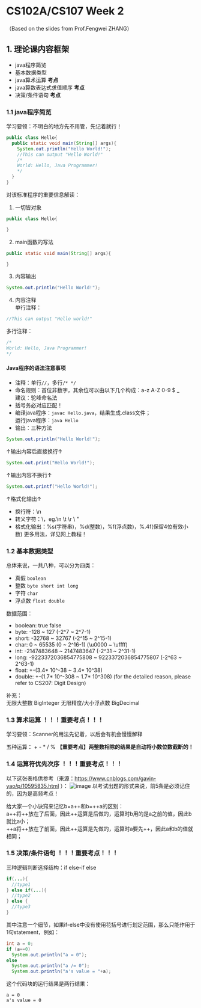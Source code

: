 # CS102A/CS107 Week 2
（Based on the slides from Prof.Fengwei ZHANG）
## 1. 理论课内容框架
- java程序简览
- 基本数据类型
- java算术运算 **考点**
- java算数表达式求值顺序 **考点**
- 决策/条件语句 **考点**

### 1.1 java程序简览

学习要领：不明白的地方先不用管，先记着就行！      
```java
public class Hello{
  public static void main(String[] args){
    System.out.println("Hello World!");
    //This can output "Hello World!"
    /*
    World: Hello, Java Programmer!
    */
  }
}
```

对该标准程序的重要信息解读：     
1. 一切皆对象    
```java 
public class Hello{

}
```
2. main函数的写法
```java
public static void main(String[] args){

}
```
3. 内容输出
```java
System.out.println("Hello World!");
```
4. 内容注释     
单行注释：     
```java
//This can output "Hello world!"
```
多行注释：     
```java
/*     
World: Hello, Java Programmer!
*/    
```

#### Java程序的语法注意事项
- 注释：单行```//```，多行```/* */```      
- 命名规则：首位非数字，其余位可以由以下几个构成：a-z A-Z 0-9 $ _       
建议：驼峰命名法     
- 括号务必对应匹配！
- 编译java程序：```javac Hello.java```，结果生成.class文件；    
运行java程序：```java Hello```
- 输出：三种方法
```java
System.out.println("Hello World!");
```
↑输出内容后直接换行↑
```java
System.out.print("Hello World!");
```
↑输出内容不换行↑
```java
System.out.printf("Hello World!");
```
↑格式化输出↑

- 换行符：\n    
- 转义字符：\，eg.\n \t \r \\ \"
- 格式化输出：%s(字符串)，%d(整数)，%f(浮点数)，%.4f(保留4位有效小数) 更多用法，详见网上教程！

### 1.2 基本数据类型
总体来说，一共八种，可以分为四类：      
- 真假 ```boolean```
- 整数 ```byte short int long```
- 字符 ```char```
- 浮点数 ```float double```

数据范围：
- boolean: true false
- byte: -128 ~ 127 (-2^7 ~ 2^7-1)
- short: -32768 ~ 32767 (-2^15 ~ 2^15-1)
- char: 0 ~ 65535 (0 ~ 2^16-1) (\u0000 ~ \uffff)
- int: -2147483648 ~ 2147483647 (-2^31 ~ 2^31-1)
- long: -9223372036854775808 ~ 9223372036854775807 (-2^63 ~ 2^63-1)
- float: +-(3.4* 10^-38 ~ 3.4* 10^38)
- double: +-(1.7* 10^-308 ~ 1.7* 10^308)
(for the detailed reason, please refer to CS207: Digit Design)

补充：      
无限大整数 BigInteger
无限精度/大小浮点数 BigDecimal

### 1.3 算术运算 ！！！重要考点！！！
学习要领：Scanner的用法先记着，以后会有机会慢慢解释            

五种运算： + - * / %
**【重要考点】两整数相除的结果是自动将小数位数截断的！**

### 1.4 运算符优先次序 ！！！重要考点！！！
以下这张表格供参考（来源：https://www.cnblogs.com/gavin-yao/p/10595835.html ）：
![image](https://user-images.githubusercontent.com/64548919/135467035-18a0243f-3025-4f98-b1bd-2180359d05dc.png)
以考试出题的形式来说，前5条是必须记住的，因为是高频考点！

给大家一个小诀窍来记忆b=a++和b=++a的区别：      
a++将++放在了后面，因此++运算是后做的，运算时b用的是a之前的值，因此b就比a小；     
++a将++放在了前面，因此++运算是先做的，运算时a要先++，因此a和b的值就相同；    

### 1.5 决策/条件语句 ！！！重要考点！！！
三种逻辑判断选择结构：if else-if else
```java
if(...){
  //type1
} else if(...){
  //type2
} else {
  //type3
}
```

其中注意一个细节，如果if-else中没有使用花括号进行划定范围，那么只能作用于1句statement，例如：     
```java
int a = 0;
if (a==0)
  System.out.println("a = 0");
else 
  System.out.println("a /= 0");
  System.out.println("a's value = "+a);
```

这个代码块的运行结果是两行结果：
```
a = 0
a's value = 0
```
